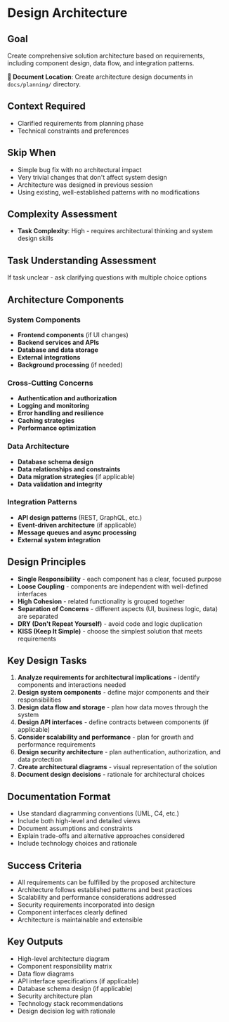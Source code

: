 # Design Architecture

## Goal
Create comprehensive solution architecture based on requirements, including component design, data flow, and integration patterns.

**📁 Document Location**: Create architecture design documents in `docs/planning/` directory.

## Context Required
- Clarified requirements from planning phase
- Technical constraints and preferences

## Skip When
- Simple bug fix with no architectural impact
- Very trivial changes that don't affect system design
- Architecture was designed in previous session
- Using existing, well-established patterns with no modifications

## Complexity Assessment
- **Task Complexity**: High - requires architectural thinking and system design skills

## Task Understanding Assessment
If task unclear - ask clarifying questions with multiple choice options

## Architecture Components

### System Components
- **Frontend components** (if UI changes)
- **Backend services and APIs**
- **Database and data storage**
- **External integrations**
- **Background processing** (if needed)

### Cross-Cutting Concerns
- **Authentication and authorization**
- **Logging and monitoring**
- **Error handling and resilience**
- **Caching strategies**
- **Performance optimization**

### Data Architecture
- **Database schema design**
- **Data relationships and constraints**
- **Data migration strategies** (if applicable)
- **Data validation and integrity**

### Integration Patterns
- **API design patterns** (REST, GraphQL, etc.)
- **Event-driven architecture** (if applicable)
- **Message queues and async processing**
- **External system integration**

## Design Principles
- **Single Responsibility** - each component has a clear, focused purpose
- **Loose Coupling** - components are independent with well-defined interfaces
- **High Cohesion** - related functionality is grouped together
- **Separation of Concerns** - different aspects (UI, business logic, data) are separated
- **DRY (Don't Repeat Yourself)** - avoid code and logic duplication
- **KISS (Keep It Simple)** - choose the simplest solution that meets requirements

## Key Design Tasks
1. **Analyze requirements for architectural implications** - identify components and interactions needed
2. **Design system components** - define major components and their responsibilities
3. **Design data flow and storage** - plan how data moves through the system
4. **Design API interfaces** - define contracts between components (if applicable)
5. **Consider scalability and performance** - plan for growth and performance requirements
6. **Design security architecture** - plan authentication, authorization, and data protection
7. **Create architectural diagrams** - visual representation of the solution
8. **Document design decisions** - rationale for architectural choices

## Documentation Format
- Use standard diagramming conventions (UML, C4, etc.)
- Include both high-level and detailed views
- Document assumptions and constraints
- Explain trade-offs and alternative approaches considered
- Include technology choices and rationale

## Success Criteria
- All requirements can be fulfilled by the proposed architecture
- Architecture follows established patterns and best practices
- Scalability and performance considerations addressed
- Security requirements incorporated into design
- Component interfaces clearly defined
- Architecture is maintainable and extensible

## Key Outputs
- High-level architecture diagram
- Component responsibility matrix
- Data flow diagrams
- API interface specifications (if applicable)
- Database schema design (if applicable)
- Security architecture plan
- Technology stack recommendations
- Design decision log with rationale 